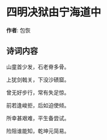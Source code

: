 # 四明决狱由宁海道中

**作者**: 包恢

## 诗词内容

山童首少发，石老脊多骨。

上犹剑戟关，下没沙碛窟。

曾无好步行，常有失足惊。

前若逢峻拒，后如迫使倾。

所幸甚艰难，平生备尝试。

险阻谁能知，乾坤元简易。

